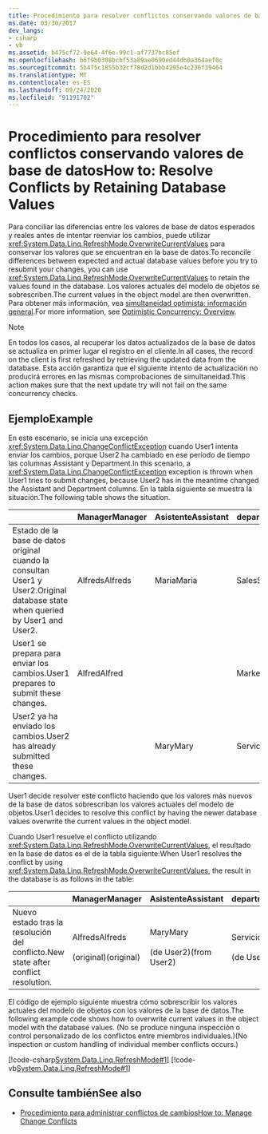 ```yaml
---
title: Procedimiento para resolver conflictos conservando valores de base de datos
ms.date: 03/30/2017
dev_langs:
- csharp
- vb
ms.assetid: b475cf72-9e64-4f6e-99c1-af7737bc85ef
ms.openlocfilehash: b6f9b0308bcbf53a89ae0690ed44db0a364aef0c
ms.sourcegitcommit: 5b475c1855b32cf78d2d1bbb4295e4c236f39464
ms.translationtype: MT
ms.contentlocale: es-ES
ms.lasthandoff: 09/24/2020
ms.locfileid: "91191702"
---
```

# <a name="how-to-resolve-conflicts-by-retaining-database-values"></a><span data-ttu-id="d01f9-102">Procedimiento para resolver conflictos conservando valores de base de datos</span><span class="sxs-lookup"><span data-stu-id="d01f9-102">How to: Resolve Conflicts by Retaining Database Values</span></span>

<span data-ttu-id="d01f9-103">Para conciliar las diferencias entre los valores de base de datos esperados y reales antes de intentar reenviar los cambios, puede utilizar <xref:System.Data.Linq.RefreshMode.OverwriteCurrentValues> para conservar los valores que se encuentran en la base de datos.</span><span class="sxs-lookup"><span data-stu-id="d01f9-103">To reconcile differences between expected and actual database values before you try to resubmit your changes, you can use <xref:System.Data.Linq.RefreshMode.OverwriteCurrentValues> to retain the values found in the database.</span></span> <span data-ttu-id="d01f9-104">Los valores actuales del modelo de objetos se sobrescriben.</span><span class="sxs-lookup"><span data-stu-id="d01f9-104">The current values in the object model are then overwritten.</span></span> <span data-ttu-id="d01f9-105">Para obtener más información, vea [simultaneidad optimista: información general](optimistic-concurrency-overview.md).</span><span class="sxs-lookup"><span data-stu-id="d01f9-105">For more information, see [Optimistic Concurrency: Overview](optimistic-concurrency-overview.md).</span></span>  
  
> [!NOTE]
> <span data-ttu-id="d01f9-106">En todos los casos, al recuperar los datos actualizados de la base de datos se actualiza en primer lugar el registro en el cliente.</span><span class="sxs-lookup"><span data-stu-id="d01f9-106">In all cases, the record on the client is first refreshed by retrieving the updated data from the database.</span></span> <span data-ttu-id="d01f9-107">Esta acción garantiza que el siguiente intento de actualización no producirá errores en las mismas comprobaciones de simultaneidad.</span><span class="sxs-lookup"><span data-stu-id="d01f9-107">This action makes sure that the next update try will not fail on the same concurrency checks.</span></span>  
  
## <a name="example"></a><span data-ttu-id="d01f9-108">Ejemplo</span><span class="sxs-lookup"><span data-stu-id="d01f9-108">Example</span></span>  

 <span data-ttu-id="d01f9-109">En este escenario, se inicia una excepción <xref:System.Data.Linq.ChangeConflictException> cuando User1 intenta enviar los cambios, porque User2 ha cambiado en ese período de tiempo las columnas Assistant y Department.</span><span class="sxs-lookup"><span data-stu-id="d01f9-109">In this scenario, a <xref:System.Data.Linq.ChangeConflictException> exception is thrown when User1 tries to submit changes, because User2 has in the meantime changed the Assistant and Department columns.</span></span> <span data-ttu-id="d01f9-110">En la tabla siguiente se muestra la situación.</span><span class="sxs-lookup"><span data-stu-id="d01f9-110">The following table shows the situation.</span></span>  
  
||<span data-ttu-id="d01f9-111">Manager</span><span class="sxs-lookup"><span data-stu-id="d01f9-111">Manager</span></span>|<span data-ttu-id="d01f9-112">Asistente</span><span class="sxs-lookup"><span data-stu-id="d01f9-112">Assistant</span></span>|<span data-ttu-id="d01f9-113">department</span><span class="sxs-lookup"><span data-stu-id="d01f9-113">Department</span></span>|  
|------|-------------|---------------|----------------|  
|<span data-ttu-id="d01f9-114">Estado de la base de datos original cuando la consultan User1 y User2.</span><span class="sxs-lookup"><span data-stu-id="d01f9-114">Original database state when queried by User1 and User2.</span></span>|<span data-ttu-id="d01f9-115">Alfreds</span><span class="sxs-lookup"><span data-stu-id="d01f9-115">Alfreds</span></span>|<span data-ttu-id="d01f9-116">Maria</span><span class="sxs-lookup"><span data-stu-id="d01f9-116">Maria</span></span>|<span data-ttu-id="d01f9-117">Sales</span><span class="sxs-lookup"><span data-stu-id="d01f9-117">Sales</span></span>|  
|<span data-ttu-id="d01f9-118">User1 se prepara para enviar los cambios.</span><span class="sxs-lookup"><span data-stu-id="d01f9-118">User1 prepares to submit these changes.</span></span>|<span data-ttu-id="d01f9-119">Alfred</span><span class="sxs-lookup"><span data-stu-id="d01f9-119">Alfred</span></span>||<span data-ttu-id="d01f9-120">Marketing</span><span class="sxs-lookup"><span data-stu-id="d01f9-120">Marketing</span></span>|  
|<span data-ttu-id="d01f9-121">User2 ya ha enviado los cambios.</span><span class="sxs-lookup"><span data-stu-id="d01f9-121">User2 has already submitted these changes.</span></span>||<span data-ttu-id="d01f9-122">Mary</span><span class="sxs-lookup"><span data-stu-id="d01f9-122">Mary</span></span>|<span data-ttu-id="d01f9-123">Servicio</span><span class="sxs-lookup"><span data-stu-id="d01f9-123">Service</span></span>|  
  
 <span data-ttu-id="d01f9-124">User1 decide resolver este conflicto haciendo que los valores más nuevos de la base de datos sobrescriban los valores actuales del modelo de objetos.</span><span class="sxs-lookup"><span data-stu-id="d01f9-124">User1 decides to resolve this conflict by having the newer database values overwrite the current values in the object model.</span></span>  
  
 <span data-ttu-id="d01f9-125">Cuando User1 resuelve el conflicto utilizando <xref:System.Data.Linq.RefreshMode.OverwriteCurrentValues>, el resultado en la base de datos es el de la tabla siguiente:</span><span class="sxs-lookup"><span data-stu-id="d01f9-125">When User1 resolves the conflict by using <xref:System.Data.Linq.RefreshMode.OverwriteCurrentValues>, the result in the database is as follows in the table:</span></span>  
  
||<span data-ttu-id="d01f9-126">Manager</span><span class="sxs-lookup"><span data-stu-id="d01f9-126">Manager</span></span>|<span data-ttu-id="d01f9-127">Asistente</span><span class="sxs-lookup"><span data-stu-id="d01f9-127">Assistant</span></span>|<span data-ttu-id="d01f9-128">department</span><span class="sxs-lookup"><span data-stu-id="d01f9-128">Department</span></span>|  
|------|-------------|---------------|----------------|  
|<span data-ttu-id="d01f9-129">Nuevo estado tras la resolución del conflicto.</span><span class="sxs-lookup"><span data-stu-id="d01f9-129">New state after conflict resolution.</span></span>|<span data-ttu-id="d01f9-130">Alfreds</span><span class="sxs-lookup"><span data-stu-id="d01f9-130">Alfreds</span></span><br /><br /> <span data-ttu-id="d01f9-131">(original)</span><span class="sxs-lookup"><span data-stu-id="d01f9-131">(original)</span></span>|<span data-ttu-id="d01f9-132">Mary</span><span class="sxs-lookup"><span data-stu-id="d01f9-132">Mary</span></span><br /><br /> <span data-ttu-id="d01f9-133">(de User2)</span><span class="sxs-lookup"><span data-stu-id="d01f9-133">(from User2)</span></span>|<span data-ttu-id="d01f9-134">Servicio</span><span class="sxs-lookup"><span data-stu-id="d01f9-134">Service</span></span><br /><br /> <span data-ttu-id="d01f9-135">(de User2)</span><span class="sxs-lookup"><span data-stu-id="d01f9-135">(from User2)</span></span>|  
  
 <span data-ttu-id="d01f9-136">El código de ejemplo siguiente muestra cómo sobrescribir los valores actuales del modelo de objetos con los valores de la base de datos.</span><span class="sxs-lookup"><span data-stu-id="d01f9-136">The following example code shows how to overwrite current values in the object model with the database values.</span></span> <span data-ttu-id="d01f9-137">(No se produce ninguna inspección o control personalizado de los conflictos entre miembros individuales.)</span><span class="sxs-lookup"><span data-stu-id="d01f9-137">(No inspection or custom handling of individual member conflicts occurs.)</span></span>  
  
 [!code-csharp[System.Data.Linq.RefreshMode#1](../../../../../../samples/snippets/csharp/VS_Snippets_Data/system.data.linq.refreshmode/cs/program.cs#1)]
 [!code-vb[System.Data.Linq.RefreshMode#1](../../../../../../samples/snippets/visualbasic/VS_Snippets_Data/system.data.linq.refreshmode/vb/module1.vb#1)]  
  
## <a name="see-also"></a><span data-ttu-id="d01f9-138">Consulte también</span><span class="sxs-lookup"><span data-stu-id="d01f9-138">See also</span></span>

- [<span data-ttu-id="d01f9-139">Procedimiento para administrar conflictos de cambios</span><span class="sxs-lookup"><span data-stu-id="d01f9-139">How to: Manage Change Conflicts</span></span>](how-to-manage-change-conflicts.md)
